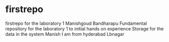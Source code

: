 # firstrepo
firstrepo for the laboratory 1
Manishgoud Bandharapu
Fundamental repository for the laboratory 1 to initial hands on experience
Storage for the data in the system
Manish
I am from hyderabad
Lbnagar